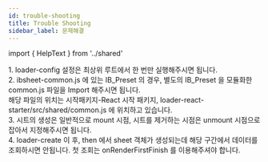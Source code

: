 ```yaml
---
id: trouble-shooting
title: Trouble Shooting
sidebar_label: 문제해결
---
```


import { HelpText } from '../shared'

<HelpText>
  1. loader-config 설정은 최상위 루트에서 한 번만 실행해주시면 됩니다. <br/>
  2. ibsheet-common.js 에 있는 IB_Preset 의 경우, 별도의 IB_Preset 을 모듈화한 common.js 파일을 Import 해주시면 됩니다. <br/>
  해당 파일의 위치는 시작패키지-React 시작 패키지, loader-react-starter/src/shared/common.js 에 위치하고 있습니다. <br/>
  3. 시트의 생성은 일반적으로 mount 시점, 시트를 제거하는 시점은 unmount 시점으로 잡아서 지정해주시면 됩니다. <br/>
  4. loader-create 이 후, then 에서 sheet 객체가 생성되는데 해당 구간에서 데이터를 조회하시면 안됩니다. 첫 조회는 onRenderFirstFinish 를 이용해주셔야 합니다. <br/>
</HelpText>
